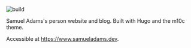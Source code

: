 ![build](https://github.com/samueladamsonline/samueladamsonline.github.io/workflows/deployment/badge.svg?branch=master)

Samuel Adams's person website and blog. Built with Hugo and the m10c theme.

Accessible at https://www.samueladams.dev.
